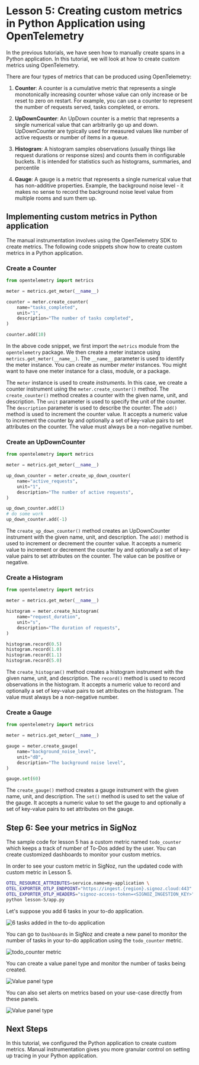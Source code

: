 # Lesson 5: Creating custom metrics in Python Application using OpenTelemetry

In the previous tutorials, we have seen how to manually create spans in a Python application. In this tutorial, we will look at how to create custom metrics using OpenTelemetry.

There are four types of metrics that can be produced using OpenTelemetry:

1. **Counter**: A counter is a cumulative metric that represents a single monotonically increasing counter whose value can only increase or be reset to zero on restart. For example, you can use a counter to represent the number of requests served, tasks completed, or errors.

2. **UpDownCounter**: An UpDown counter is a metric that represents a single numerical value that can arbitrarily go up and down. UpDownCounter are typically used for measured values like number of active requests or number of items in a queue.

3. **Histogram**: A histogram samples observations (usually things like request durations or response sizes) and counts them in configurable buckets. It is intended for statistics such as histograms, summaries, and percentile

4. **Gauge**: A gauge is a metric that represents a single numerical value that has non-additive properties. Example, the background noise level - it makes no sense to record the background noise level value from multiple rooms and sum them up.


## Implementing custom metrics in Python application

The manual instrumentation involves using the OpenTelemetry SDK to create metrics. The following code snippets show how to create custom metrics in a Python application.


### Create a Counter

```python
from opentelemetry import metrics

meter = metrics.get_meter(__name__)

counter = meter.create_counter(
    name="tasks_completed",
    unit="1",
    description="The number of tasks completed",
)

counter.add(10)
```

In the above code snippet, we first import the `metrics` module from the `opentelemetry` package. We then create a meter instance using `metrics.get_meter(__name__)`. The `__name__` parameter is used to identify the meter instance. You can create as number _meter_ instances. You might want to have one meter instance for a class, module, or a package.

The `meter` instance is used to create _instruments_. In this case, we create a counter instrument using the `meter.create_counter()` method. The `create_counter()` method creates a counter with the given name, unit, and description. The `unit` parameter is used to specify the unit of the counter. The `description` parameter is used to describe the counter. The `add()` method is used to increment the counter value. It accepts a numeric value to increment the counter by and optionally a set of key-value pairs to set attributes on the counter. The value must always be a non-negative number.

### Create an UpDownCounter

```python
from opentelemetry import metrics

meter = metrics.get_meter(__name__)

up_down_counter = meter.create_up_down_counter(
    name="active_requests",
    unit="1",
    description="The number of active requests",
)

up_down_counter.add(1)
# do some work
up_down_counter.add(-1)
```

The `create_up_down_counter()` method creates an UpDownCounter instrument with the given name, unit, and description. The `add()` method is used to increment or decrement the counter value. It accepts a numeric value to increment or decrement the counter by and optionally a set of key-value pairs to set attributes on the counter. The value can be positive or negative.

### Create a Histogram

```python
from opentelemetry import metrics

meter = metrics.get_meter(__name__)

histogram = meter.create_histogram(
    name="request_duration",
    unit="s",
    description="The duration of requests",
)

histogram.record(0.5)
histogram.record(1.0)
histogram.record(1.1)
histogram.record(5.0)
```

The `create_histogram()` method creates a histogram instrument with the given name, unit, and description. The `record()` method is used to record observations in the histogram. It accepts a numeric value to record and optionally a set of key-value pairs to set attributes on the histogram. The value must always be a non-negative number.

### Create a Gauge

```python
from opentelemetry import metrics

meter = metrics.get_meter(__name__)

gauge = meter.create_gauge(
    name="background_noise_level",
    unit="dB",
    description="The background noise level",
)

gauge.set(60)
```

The `create_gauge()` method creates a gauge instrument with the given name, unit, and description. The `set()` method is used to set the value of the gauge. It accepts a numeric value to set the gauge to and optionally a set of key-value pairs to set attributes on the gauge.

## Step 6: See your metrics in SigNoz

The sample code for lesson 5 has a custom metric named `todo_counter` which keeps a track of number of To-Dos added by the user. You can create customized dashboards to monitor your custom metrics.

In order to see your custom metric in SigNoz, run the updated code with custom metric in Lesson 5.

```bash
OTEL_RESOURCE_ATTRIBUTES=service.name=my-application \
OTEL_EXPORTER_OTLP_ENDPOINT="https://ingest.{region}.signoz.cloud:443" \
OTEL_EXPORTER_OTLP_HEADERS="signoz-access-token=<SIGNOZ_INGESTION_KEY>" \
python lesson-5/app.py
```

Let's suppose you add 6 tasks in your to-do application.

![6 tasks added in the to-do application](../static/images/6-tasks.png)

You can go to `Dashboards` in SigNoz and create a new panel to monitor the number of tasks in your to-do application using the `todo_counter` metric.

![todo_counter metric](../static/images/custom-metrics-opentelemetry-python.png)

You can create a value panel type and monitor the number of tasks being created.

![Value panel type](../static/images/no-of-tasks-added.png)

You can also set alerts on metrics based on your use-case directly from these panels.

![Value panel type](../static/images/create-alerts-custom-metrics.png)


## Next Steps

In this tutorial, we configured the Python application to create custom metrics. Manual instrumentation gives you more granular control on setting up tracing in your Python application.